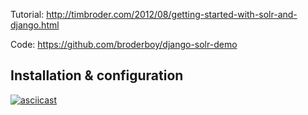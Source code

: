 Tutorial: http://timbroder.com/2012/08/getting-started-with-solr-and-django.html

Code: https://github.com/broderboy/django-solr-demo


## Installation & configuration

[![asciicast](https://asciinema.org/a/24243.png)](https://asciinema.org/a/24243)
